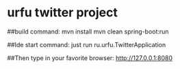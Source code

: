 # urfu twitter project

##build command:
mvn install
mvn clean spring-boot:run

##Ide start command:
just run ru.urfu.TwitterApplication

##Then type in your favorite browser:
http://127.0.0.1:8080